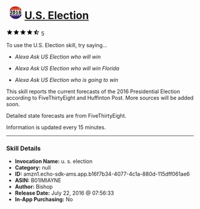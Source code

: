 # &nbsp;<img src="skill_icon" alt="U.S. Election icon" width="36"> [U.S. Election](http://alexa.amazon.com/#skills/amzn1.echo-sdk-ams.app.b16f7b34-4077-4c1a-880d-115dff061ae6)
![4.5 stars](../../images/ic_star_black_18dp_1x.png)![4.5 stars](../../images/ic_star_black_18dp_1x.png)![4.5 stars](../../images/ic_star_black_18dp_1x.png)![4.5 stars](../../images/ic_star_black_18dp_1x.png)![4.5 stars](../../images/ic_star_half_black_18dp_1x.png) 5

To use the U.S. Election skill, try saying...

* *Alexa Ask US Election who will win*

* *Alexa Ask US Election who will win Florida*

* *Alexa Ask US Election who is going to win*

This skill reports the current forecasts of the 2016 Presidential Election according to FiveThirtyEight and Huffinton Post.  More sources will be added soon. 

Detailed state forecasts are from FiveThirtyEight. 

Information is updated every 15 minutes.

***

### Skill Details

* **Invocation Name:** u. s. election
* **Category:** null
* **ID:** amzn1.echo-sdk-ams.app.b16f7b34-4077-4c1a-880d-115dff061ae6
* **ASIN:** B01IMIAYNE
* **Author:** Bishop
* **Release Date:** July 22, 2016 @ 07:56:33
* **In-App Purchasing:** No
